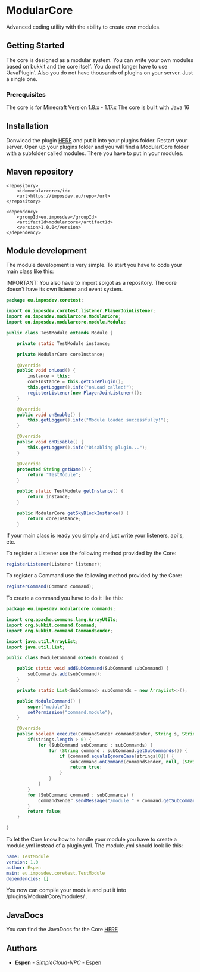 # ModularCore

Advanced coding utility with the ability to create own modules.

## Getting Started

The core is designed as a modular system. You can write your own modules based on bukkit and the core itself. You do not longer have to use 'JavaPlugin'. Also you do not have
thousands of plugins on your server. Just a single one.

### Prerequisites

The core is for Minecraft Version 1.8.x - 1.17.x
The core is built with Java 16

## Installation

Donwload the plugin [HERE](https://imposdev.eu/repo/eu/imposdev/modularcore/1.0.0/modularcore-1.0.2.jar) and put it into your plugins folder.
Restart your server.
Open up your plugins folder and you will find a ModularCore folder with a subfolder called modules. There you have to put in your modules.

## Maven repository

```maven
<repository>
    <id>modularcore</id>
    <url>https://imposdev.eu/repo</url>
</repository>
```

```maven
<dependency>
    <groupId>eu.imposdev</groupId>
    <artifactId>modularcore</artifactId>
    <version>1.0.0</version>
</dependency>
```

## Module development

The module development is very simple.
To start you have to code your main class like this:

IMPORTANT: You also have to import spigot as a repository. The core doesn't have its own listener and event system.

```java
package eu.imposdev.coretest;

import eu.imposdev.coretest.listener.PlayerJoinListener;
import eu.imposdev.modularcore.ModularCore;
import eu.imposdev.modularcore.module.Module;

public class TestModule extends Module {

    private static TestModule instance;

    private ModularCore coreInstance;

    @Override
    public void onLoad() {
        instance = this;
        coreInstance = this.getCorePlugin();
        this.getLogger().info("onLoad called!");
        registerListener(new PlayerJoinListener());
    }

    @Override
    public void onEnable() {
        this.getLogger().info("Module loaded successfully!");
    }

    @Override
    public void onDisable() {
        this.getLogger().info("Disabling plugin...");
    }

    @Override
    protected String getName() {
        return "TestModule";
    }

    public static TestModule getInstance() {
        return instance;
    }

    public ModularCore getSkyBlockInstance() {
        return coreInstance;
    }
```

If your main class is ready you simply and just write your listeners, api's, etc.

To register a Listener use the following method provided by the Core:
```java
registerListener(Listener listener);
```

To register a Command use the following method provided by the Core:
```java
registerCommand(Command command);
```

To create a command you have to do it like this:
```java
package eu.imposdev.modularcore.commands;

import org.apache.commons.lang.ArrayUtils;
import org.bukkit.command.Command;
import org.bukkit.command.CommandSender;

import java.util.ArrayList;
import java.util.List;

public class ModuleCommand extends Command {

    public static void addSubCommand(SubCommand subCommand) {
        subCommands.add(subCommand);
    }

    private static List<SubCommand> subCommands = new ArrayList<>();

    public ModuleCommand() {
        super("module");
        setPermission("command.module");
    }

    @Override
    public boolean execute(CommandSender commandSender, String s, String[] strings) {
        if(strings.length > 0) {
            for (SubCommand subCommand : subCommands) {
                for (String command : subCommand.getSubCommands()) {
                    if (command.equalsIgnoreCase(strings[0])) {
                        subCommand.onCommand(commandSender, null, (String[]) ArrayUtils.subarray(strings, 0, 1));
                        return true;
                    }
                }
            }
        }
        for (SubCommand command : subCommands) {
            commandSender.sendMessage("/module " + command.getSubCommands()[0]);
        }
        return false;
    }

}
```

To let the Core know how to handle your module you have to create a module.yml instead of a plugin.yml.
The module.yml should look lie this:
```yaml
name: TestModule
version: 1.0
author: Espen
main: eu.imposdev.coretest.TestModule
dependencies: []
```

You now can compile your module and put it into /plugins/ModualrCore/modules/ .

## JavaDocs

You can find the JavaDocs for the Core [HERE](https://javadocs.pixelplays.net/modularcore/)

## Authors

* **Espen** - *SimpleCloud-NPC* - [Espen](https://github.com/EhreGetaken)
